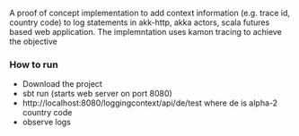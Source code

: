 A proof of concept implementation to add context information (e.g. trace id, country code) to log statements in akk-http, akka actors, scala futures based web application. The implemntation uses kamon tracing to achieve the objective

### How to run
- Download the project
- sbt run (starts web server on port 8080)
- http://localhost:8080/loggingcontext/api/de/test where de is alpha-2 country code
- observe logs